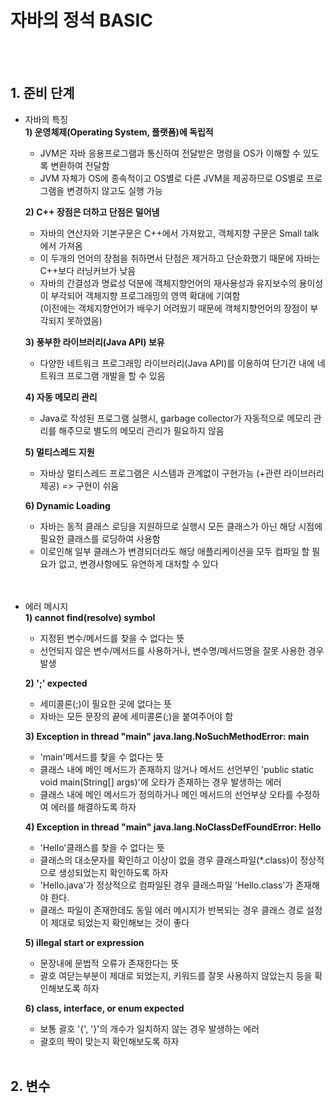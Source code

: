 # 자바의 정석 BASIC
<BR><BR>

  
  
## 1. 준비 단계

  
* 자바의 특징<br>
<STRONG>1) 운영체제(Operating System, 플랫폼)에 독립적 </STRONG><BR>
  - JVM은 자바 응용프로그램과 통신하여 전달받은 명령을 OS가 이해할 수 있도록 변환하여 전달함<BR>
  - JVM 자체가 OS에 종속적이고 OS별로 다른 JVM을 제공하므로 OS별로 프로그램을 변경하지 않고도 실행 가능<br>

  <STRONG>2) C++ 장점은 더하고 단점은 덜어냄</STRONG><BR>
  - 자바의 연산자와 기본구문은 C++에서 가져왔고, 객체지향 구문은 Small talk에서 가져옴<br>
  - 이 두개의 언어의 장점을 취하면서 단점은 제거하고 단순화했기 때문에 자바는 C++보다 러닝커브가 낮음<BR>
  - 자바의 간결성과 명료성 덕분에 객체지향언어의 재사용성과 유지보수의 용이성이 부각되어 객체지향 프로그래밍의 영역 확대에 기여함<br>
  (이전에는 객체지향언어가 배우기 어려웠기 때문에 객체지향언어의 장점이 부각되지 못하였음)<br>

  <STRONG>3) 풍부한 라이브러리(Java API) 보유</STRONG><BR>
  - 다양한 네트워크 프로그래밍 라이브러리(Java API)를 이용하여 단기간 내에 네트워크 프로그램 개발을 할 수 있음<br>
  
  <strong>4) 자동 메모리 관리</strong><br>
  - Java로 작성된 프로그램 실행시, garbage collector가 자동적으로 메모리 관리를 해주므로 별도의 메모리 관리가 필요하지 않음<br>
  
  <strong>5) 멀티스레드 지원</strong><br>
  - 자바상 멀티스레드 프로그램은 시스템과 관계없이 구현가능 (+관련 라이브러리 제공) => 구현이 쉬움<br>
  
  <strong>6) Dynamic Loading</strong><br>
  - 자바는 동적 클래스 로딩을 지원하므로 실행시 모든 클래스가 아닌 해당 시점에 필요한 클래스를 로딩하여 사용함<br>
  - 이로인해 일부 클래스가 변경되더라도 해당 애플리케이션을 모두 컴파일 할 필요가 없고, 변경사항에도 유연하게 대처할 수 있다<br><br><br>
  
  
* 에러 메시지<br>
  <strong>1) cannot find(resolve) symbol</strong><br>
  - 지정된 변수/메서드를 찾을 수 없다는 뜻<br>
  - 선언되지 않은 변수/메서드를 사용하거나, 변수명/메서드명을 잘못 사용한 경우 발생<br>
  
  <strong>2) ';' expected</strong><br>
  - 세미콜론(;)이 필요한 곳에 없다는 뜻<br>
  - 자바는 모든 문장의 끝에 세미콜론(;)을 붙여주어야 함<br>
  
  <strong>3) Exception in thread "main" java.lang.NoSuchMethodError: main</strong><br>
  - 'main'메서드를 찾을 수 없다는 뜻<br>
  - 클래스 내에 메인 메서드가 존재하지 않거나 메서드 선언부인 'public static void main(String[] args)'에 오타가 존재하는 경우 발생하는 에러<br>
  - 클래스 내에 메인 메서드가 정의하거나 메인 메서드의 선언부상 오타를 수정하여 에러를 해결하도록 하자<br>
  
  <strong>4) Exception in thread "main" java.lang.NoClassDefFoundError: Hello</strong><br>
  - 'Hello'클래스를 찾을 수 없다는 뜻<br>
  - 클래스의 대소문자를 확인하고 이상이 없을 경우 클래스파일(*.class)이 정상적으로 생성되었는지 확인하도록 하자<br>
  - 'Hello.java'가 정상적으로 컴파일된 경우 클래스파일 'Hello.class'가 존재해야 한다.<br>
  - 클래스 파일이 존재한데도 동일 에러 메시지가 반복되는 경우 클래스 경로 설정이 제대로 되었는지 확인해보는 것이 좋다<br>
  
  <strong>5) illegal start or expression</strong><br>
  - 문장내에 문법적 오류가 존재한다는 뜻<br>
  - 괄호 여닫는부분이 제대로 되었는지, 키워드를 잘못 사용하지 않았는지 등을 확인해보도록 하자<br>
  
  <strong>6) class, interface, or enum expected</strong><br>
  - 보통 괄호 '{', '}'의 개수가 일치하지 않는 경우 발생하는 에러<br>
  - 괄호의 짝이 맞는지 확인해보도록 하자<br><br>
  
  
## 2. 변수
<BR><BR>

